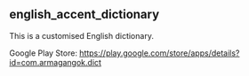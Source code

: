 ## english_accent_dictionary

This is a customised English dictionary.

Google Play Store: https://play.google.com/store/apps/details?id=com.armagangok.dict

